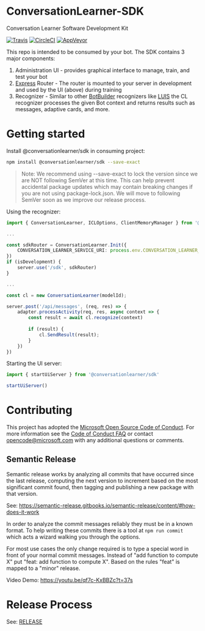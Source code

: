 # ConversationLearner-SDK

Conversation Learner Software Development Kit

[![Travis](https://travis-ci.org/Microsoft/ConversationLearner-SDK.svg?branch=master)](https://travis-ci.com/Microsoft/ConversationLearner-SDK)
[![CircleCI](https://circleci.com/gh/Microsoft/ConversationLearner-SDK.svg?style=shield)](https://circleci.com/gh/Microsoft/ConversationLearner-SDK)
[![AppVeyor](https://ci.appveyor.com/api/projects/status/github/Microsoft/ConversationLearner-SDK?branch=master&svg=true)](https://ci.appveyor.com/project/conversationlearner/conversationlearner-sdk)

This repo is intended to be consumed by your bot. The SDK contains 3 major components:
1. Administration UI - provides graphical interface to manage, train, and test your bot
2. [Express](https://expressjs.com/en/guide/routing.html) Router - The router is mounted to your server in development and used by the UI (above) during training
3. Recognizer - Similar to other [BotBuilder](https://github.com/Microsoft/botbuilder-js) recognizers like [LUIS](https://github.com/Microsoft/botbuilder-js/blob/master/samples/luis-bot-es6/app.js#L64) the CL recognizer processes the given Bot context and returns results such as messages, adaptive cards, and more.

# Getting started

Install @conversationlearner/sdk in consuming project:

```bash
npm install @conversationlearner/sdk --save-exact
```

> Note: We recommend using --save-exact to lock the version since we are NOT following SemVer at this time. This can help prevent accidental package updates which may contain breaking changes if you are not using package-lock.json. We will move to following SemVer soon as we improve our release process.

Using the recognizer:

```typescript
import { ConversationLearner, ICLOptions, ClientMemoryManager } from '@conversationlearner/sdk'

...

const sdkRouter = ConversationLearner.Init({
    CONVERSATION_LEARNER_SERVICE_URI: process.env.CONVERSATION_LEARNER_SERVICE_URI
})
if (isDevelopment) {
    server.use('/sdk', sdkRouter)
}

...

const cl = new ConversationLearner(modelId);

server.post('/api/messages', (req, res) => {
    adapter.processActivity(req, res, async context => {
        const result = await cl.recognize(context)
        
        if (result) {
            cl.SendResult(result);
        }
    })
})
```

Starting the UI server:

```typescript
import { startUiServer } from '@conversationlearner/sdk'

startUiServer()
```


# Contributing

This project has adopted the [Microsoft Open Source Code of Conduct](https://opensource.microsoft.com/codeofconduct/). For more information see the [Code of Conduct FAQ](https://opensource.microsoft.com/codeofconduct/faq/) or contact [opencode@microsoft.com](mailto:opencode@microsoft.com) with any additional questions or comments.

## Semantic Release

Semantic release works by analyzing all commits that have occurred since the last release, computing the next version to increment based on the most significant commit found, then tagging and publishing a new package with that version.

See: https://semantic-release.gitbooks.io/semantic-release/content/#how-does-it-work

In order to analyze the commit messages reliably they must be in a known format.  To help writing these commits there is a tool at `npm run commit` which acts a wizard walking you through the options.

For most use cases the only change required is to type a special word in front of your normal commit messages. Instead of "add function to compute X" put "feat: add function to compute X".  Based on the rules "feat" is mapped to a "minor" release.

Video Demo: https://youtu.be/qf7c-KxBBZc?t=37s

# Release Process

See: [RELEASE](/RELEASE.md)